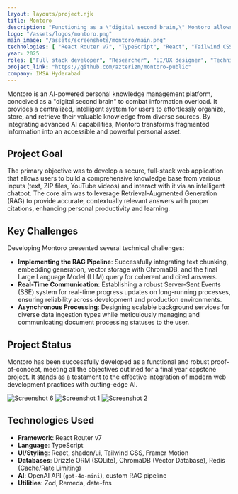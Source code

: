 ```yaml
---
layout: layouts/project.njk
title: Montoro
description: "Functioning as a \"digital second brain,\" Montoro allows users to upload documents, text, and other media to build a personal knowledge base."
logo: "/assets/logos/montoro.png"
main_image: "/assets/screenshots/montoro/main.png"
technologies: [ "React Router v7", "TypeScript", "React", "Tailwind CSS", "Framer Motion", "Drizzle ORM", "ChromaDB", "Redis", "Zod", "Remeda", "date-fns" ]
year: 2025
roles: ["Full stack developer", "Researcher", "UI/UX designer", "Technical writer", "Presenter"]
project_link: "https://github.com/azterizm/montoro-public"
company: IMSA Hyderabad
---
```


Montoro is an AI-powered personal knowledge management platform, conceived as a "digital second brain" to combat information overload. It provides a centralized, intelligent system for users to effortlessly organize, store, and retrieve their valuable knowledge from diverse sources. By integrating advanced AI capabilities, Montoro transforms fragmented information into an accessible and powerful personal asset.

## Project Goal

The primary objective was to develop a secure, full-stack web application that allows users to build a comprehensive knowledge base from various inputs (text, ZIP files, YouTube videos) and interact with it via an intelligent chatbot. The core aim was to leverage Retrieval-Augmented Generation (RAG) to provide accurate, contextually relevant answers with proper citations, enhancing personal productivity and learning.

## Key Challenges

Developing Montoro presented several technical challenges:
-   **Implementing the RAG Pipeline**: Successfully integrating text chunking, embedding generation, vector storage with ChromaDB, and the final Large Language Model (LLM) query for coherent and cited answers.
-   **Real-Time Communication**: Establishing a robust Server-Sent Events (SSE) system for real-time progress updates on long-running processes, ensuring reliability across development and production environments.
-   **Asynchronous Processing**: Designing scalable background services for diverse data ingestion types while meticulously managing and communicating document processing statuses to the user.

## Project Status

Montoro has been successfully developed as a functional and robust proof-of-concept, meeting all the objectives outlined for a final year capstone project. It stands as a testament to the effective integration of modern web development practices with cutting-edge AI.


![Screenshot 6](/assets/screenshots/montoro/screenshot6.webp)
![Screenshot 1](/assets/screenshots/montoro/screenshot1.png)
![Screenshot 2](/assets/screenshots/montoro/screenshot2.png)


## Technologies Used

*   **Framework**: React Router v7 
*   **Language**: TypeScript
*   **UI/Styling**: React, shadcn/ui, Tailwind CSS, Framer Motion
*   **Databases**: Drizzle ORM (SQLite), ChromaDB (Vector Database), Redis (Cache/Rate Limiting)
*   **AI**: OpenAI API (`gpt-4o-mini`), custom RAG pipeline
*   **Utilities**: Zod, Remeda, date-fns

